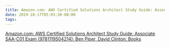 ```yaml
---
title: Amazon.com: AWS Certified Solutions Architect Study Guide: Associate SAA-C01 Exam (9781119504214): Ben Piper, David Clinton: Books
date: 2019-10-17T05:03:30-00:00
tags:
---
```


[Amazon.com: AWS Certified Solutions Architect Study Guide: Associate SAA-C01 Exam (9781119504214): Ben Piper, David Clinton: Books](https://www.amazon.com/Certified-Solutions-Architect-Study-Guide/dp/111950421X/ref=dp_ob_title_bk)
